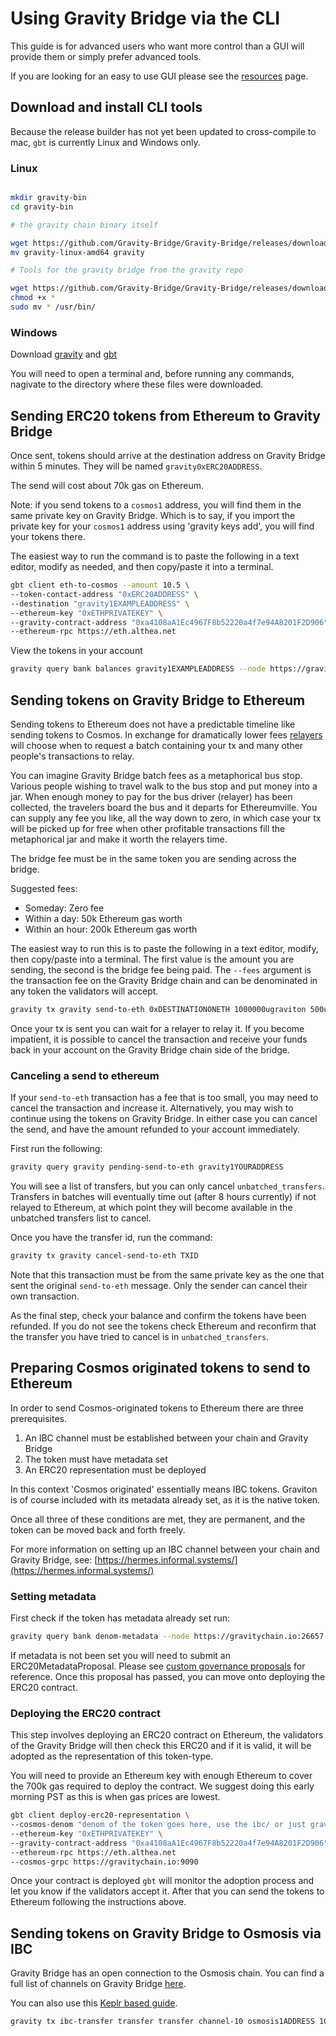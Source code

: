 # Using Gravity Bridge via the CLI

This guide is for advanced users who want more control than a GUI will provide them or simply prefer advanced tools.

If you are looking for an easy to use GUI please see the [resources](resources.md) page.

## Download and install CLI tools

Because the release builder has not yet been updated to cross-compile to mac, `gbt` is currently Linux and Windows only.

### Linux

```bash

mkdir gravity-bin
cd gravity-bin

# the gravity chain binary itself

wget https://github.com/Gravity-Bridge/Gravity-Bridge/releases/download/v1.3.3/gravity-linux-amd64
mv gravity-linux-amd64 gravity

# Tools for the gravity bridge from the gravity repo

wget https://github.com/Gravity-Bridge/Gravity-Bridge/releases/download/v1.3.3/gbt
chmod +x *
sudo mv * /usr/bin/

```

### Windows

Download [gravity](https://github.com/Gravity-Bridge/Gravity-Bridge/releases/download/v1.3.3/gravity-windows-amd64.exe) and [gbt](https://github.com/Gravity-Bridge/Gravity-Bridge/releases/download/v1.3.3/gbt.exe)

You will need to open a terminal and, before running any commands, nagivate to the directory where these files were downloaded.

## Sending ERC20 tokens from Ethereum to Gravity Bridge

Once sent, tokens should arrive at the destination address on Gravity Bridge within 5 minutes. They will be named `gravity0xERC20ADDRESS`.

The send will cost about 70k gas on Ethereum.

Note: if you send tokens to a `cosmos1` address, you will find them in the same private key on Gravity Bridge. Which is to say, if you import the private key for your `cosmos1` address using 'gravity keys add', you will find your tokens there.

The easiest way to run the command is to paste the following in a text editor, modify as needed, and then copy/paste it into a terminal.

```bash
gbt client eth-to-cosmos --amount 10.5 \
--token-contact-address "0xERC20ADDRESS" \
--destination "gravity1EXAMPLEADDRESS" \
--ethereum-key "0xETHPRIVATEKEY" \
--gravity-contract-address "0xa4108aA1Ec4967F8b52220a4f7e94A8201F2D906" \
--ethereum-rpc https://eth.althea.net
```

View the tokens in your account

```bash
gravity query bank balances gravity1EXAMPLEADDRESS --node https://gravitychain.io:26657
```

## Sending tokens on Gravity Bridge to Ethereum

Sending tokens to Ethereum does not have a predictable timeline like sending tokens to Cosmos. In exchange for dramatically lower fees [relayers](relaying.md) will choose when to request a batch containing your tx and many other people's transactions to relay.

You can imagine Gravity Bridge batch fees as a metaphorical bus stop. Various people wishing to travel walk to the bus stop and put money into a jar. When enough money to pay for the bus driver (relayer) has been collected, the travelers board the bus and it departs for Ethereumville. You can supply any fee you like, all the way down to zero, in which case your tx will be picked up for free when other profitable transactions fill the metaphorical jar and make it worth the relayers time.

The bridge fee must be in the same token you are sending across the bridge.

Suggested fees:

* Someday: Zero fee
* Within a day: 50k Ethereum gas worth
* Within an hour: 200k Ethereum gas worth

The easiest way to run this is to paste the following in a text editor, modify, then copy/paste into a terminal. The first value is the amount you are sending, the second is the bridge fee being paid. The `--fees` argument is the transaction fee on the Gravity Bridge chain and can be denominated in any token the validators will accept.

```bash
gravity tx gravity send-to-eth 0xDESTINATIONONETH 1000000ugraviton 500ugraviton --node https://gravitychain.io:26657 --fees 0ugraviton --chain-id gravity-bridge-3
```

Once your tx is sent you can wait for a relayer to relay it. If you become impatient, it is possible to cancel the transaction and receive your funds back in your account on the Gravity Bridge chain side of the bridge.

### Canceling a send to ethereum

If your `send-to-eth` transaction has a fee that is too small, you may need to cancel the transaction and increase it. Alternatively, you may wish to continue using the tokens on Gravity Bridge. In either case you can cancel the send, and have the amount refunded to your account immediately.

First run the following:

```bash
gravity query gravity pending-send-to-eth gravity1YOURADDRESS
```

You will see a list of transfers, but you can only cancel `unbatched_transfers`. Transfers in batches will eventually time out (after 8 hours currently) if not relayed to Ethereum, at which point they will become available in the unbatched transfers list to cancel.

Once you have the transfer id, run the command:

```bash
gravity tx gravity cancel-send-to-eth TXID
```

Note that this transaction must be from the same private key as the one that sent the original `send-to-eth` message. Only the sender can cancel their own transaction.

As the final step, check your balance and confirm the tokens have been refunded. If you do not see the tokens check Ethereum and reconfirm that the transfer you have tried to cancel is in `unbatched_transfers`.

## Preparing Cosmos originated tokens to send to Ethereum

In order to send Cosmos-originated tokens to Ethereum there are three prerequisites.

1) An IBC channel must be established between your chain and Gravity Bridge
2) The token must have metadata set
3) An ERC20 representation must be deployed

In this context 'Cosmos originated' essentially means IBC tokens. Graviton is of course included with its metadata already set, as it is the native token.

Once all three of these conditions are met, they are permanent, and the token can be moved back and forth freely.

For more information on setting up an IBC channel between your chain and Gravity Bridge, see: [https://hermes.informal.systems/](https://hermes.informal.systems/)

### Setting metadata

First check if the token has metadata already set run:

```bash
gravity query bank denom-metadata --node https://gravitychain.io:26657
```

If metadata is not been set you will need to submit an ERC20MetadataProposal. Please see [custom governance proposals](custom-gov.md) for reference. Once this proposal has passed, you can move onto deploying the ERC20 contract.

### Deploying the ERC20 contract

This step involves deploying an ERC20 contract on Ethereum, the validators of the Gravity Bridge will then check this ERC20 and if it is valid, it will be adopted as the representation of this token-type.

You will need to provide an Ethereum key with enough Ethereum to cover the 700k gas required to deploy the contract. We suggest doing this early morning PST as this is when gas prices are lowest.

```bash
gbt client deploy-erc20-representation \
--cosmos-denom "denom of the token goes here, use the ibc/ or just graviton"
--ethereum-key "0xETHPRIVATEKEY" \
--gravity-contract-address "0xa4108aA1Ec4967F8b52220a4f7e94A8201F2D906" \
--ethereum-rpc https://eth.althea.net
--cosmos-grpc https://gravitychain.io:9090
```

Once your contract is deployed `gbt` will monitor the adoption process and let you know if the validators accept it. After that you can send the tokens to Ethereum following the instructions above.

## Sending tokens on Gravity Bridge to Osmosis via IBC

Gravity Bridge has an open connection to the Osmosis chain. You can find a full list of channels on Gravity Bridge [here](https://www.mintscan.io/gravity-bridge/relayers).

You can also use this [Keplr based guide](https://catdotfish.medium.com/getting-started-with-ibc-transfers-276e9ce91e17).

```bash
gravity tx ibc-transfer transfer transfer channel-10 osmosis1ADDRESS 1000000ugraviton --from yourkeyname --chain-id gravity-bridge-3
```

